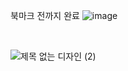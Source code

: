 북마크 전까지 완료
![image](https://github.com/ellycrab/challengeHomework/assets/54714275/9fd0a06a-ba7c-45a3-99a0-9dca14836b6b)

<br>



![제목 없는 디자인 (2)](https://github.com/ellycrab/challengeHomework/assets/54714275/e854f90e-69a4-426b-880c-d40c283e53c1)
